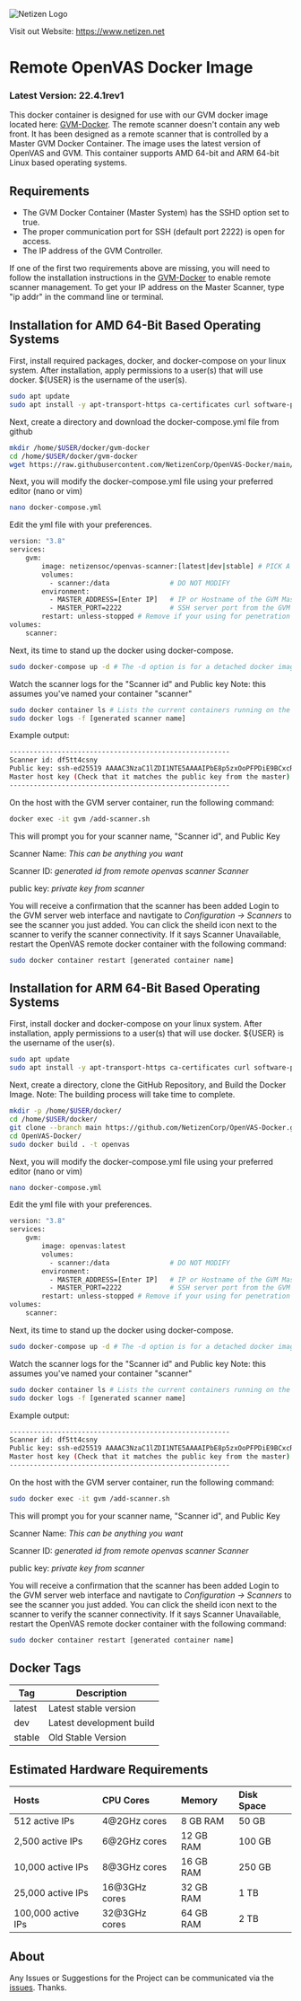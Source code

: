 ![Netizen Logo](https://www.netizen.net/assets/img/netizen_banner_cybersecure_small.png)

Visit out Website: https://www.netizen.net

# Remote OpenVAS Docker Image
### Latest Version: 22.4.1rev1

This docker container is designed for use with our GVM docker image located here: [GVM-Docker](https://github.com/NetizenCorp/GVM-Docker). The remote scanner doesn't contain any web front. It has been designed as a remote scanner that is controlled by a Master GVM Docker Container. The image uses the latest version of OpenVAS and GVM. This container supports AMD 64-bit and ARM 64-bit Linux based operating systems.

## Requirements
* The GVM Docker Container (Master System) has the SSHD option set to true.
* The proper communication port for SSH (default port 2222) is open for access.
* The IP address of the GVM Controller.

If one of the first two requirements above are missing, you will need to follow the installation instructions in the [GVM-Docker](https://github.com/NetizenCorp/GVM-Docker) to enable remote scanner management. To get your IP address on the Master Scanner, type "ip addr" in the command line or terminal.

## Installation for AMD 64-Bit Based Operating Systems
First, install required packages, docker, and docker-compose on your linux system. After installation, apply permissions to a user(s) that will use docker. ${USER} is the username of the user(s).
```bash
sudo apt update
sudo apt install -y apt-transport-https ca-certificates curl software-properties-common docker.io docker-compose
```
Next, create a directory and download the docker-compose.yml file from github
```bash
mkdir /home/$USER/docker/gvm-docker
cd /home/$USER/docker/gvm-docker
wget https://raw.githubusercontent.com/NetizenCorp/OpenVAS-Docker/main/docker-compose.yml
```
Next, you will modify the docker-compose.yml file using your preferred editor (nano or vim)
```bash
nano docker-compose.yml
```
Edit the yml file with your preferences.
```bash
version: "3.8"
services:
    gvm:
        image: netizensoc/openvas-scanner:[latest|dev|stable] # PICK A VERSION AND REMOVE BRACKETS BEFORE COMPOSING. Latest is the stable image. Dev is the development image.
        volumes:
          - scanner:/data               # DO NOT MODIFY
        environment:
          - MASTER_ADDRESS=[Enter IP]   # IP or Hostname of the GVM Master container. REMOVE BRACKETS BEFORE COMPOSING.
          - MASTER_PORT=2222            # SSH server port from the GVM container. Make sure the port matches the GVM master port that was configured.
        restart: unless-stopped # Remove if your using for penetration testing or one-time scans. Only use if using for production/continuous scanning
volumes:
    scanner:
```
Next, its time to stand up the docker using docker-compose.
```bash
sudo docker-compose up -d # The -d option is for a detached docker image
```
Watch the scanner logs for the \"Scanner id\" and Public key
Note: this assumes you\'ve named your container \"scanner\"
```bash
sudo docker container ls # Lists the current containers running on the system. Look under the Names column for the container name. Ex: gvm-docker_gvm_1
sudo docker logs -f [generated scanner name]
```
Example output:
```bash
-------------------------------------------------------
Scanner id: df5tt4csny
Public key: ssh-ed25519 AAAAC3NzaC1lZDI1NTE5AAAAIPbE8p5zxOoPFPDiE9BCxcRd1jCVaRfOO92BO5hIfdqi df5cy5csnp
Master host key (Check that it matches the public key from the master): [192.168.1.150]:2222 ssh-ed25519 AAAAC3NzaC1lZDI1NTE5A55AIMHHl4neiOBuBfCPQtJp/WQuyb6xVIrgmVp3U/A7qmev
-------------------------------------------------------
```
On the host with the GVM server container, run the following command:
```bash
docker exec -it gvm /add-scanner.sh
```
This will prompt you for your scanner name, \"Scanner id\", and Public Key

Scanner Name: *This can be anything you want* 

Scanner ID: *generated id from remote openvas scanner Scanner* 

public key: *private key from scanner*

You will receive a confirmation that the scanner has been added
Login to the GVM server web interface and navtigate to *Configuration -> Scanners* to see the scanner you just added.
You can click the sheild icon next to the scanner to verify the scanner connectivity. If it says Scanner Unavailable, restart the OpenVAS remote docker container with the following command:
```bash
sudo docker container restart [generated container name]
```

## Installation for ARM 64-Bit Based Operating Systems
First, install docker and docker-compose on your linux system. After installation, apply permissions to a user(s) that will use docker. ${USER} is the username of the user(s).
```bash
sudo apt update
sudo apt install -y apt-transport-https ca-certificates curl software-properties-common docker.io docker-compose
```
Next, create a directory, clone the GitHub Repository, and Build the Docker Image. Note: The building process will take time to complete.
```bash
mkdir -p /home/$USER/docker/
cd /home/$USER/docker/
git clone --branch main https://github.com/NetizenCorp/OpenVAS-Docker.git
cd OpenVAS-Docker/
sudo docker build . -t openvas
```
Next, you will modify the docker-compose.yml file using your preferred editor (nano or vim)
```bash
nano docker-compose.yml
```
Edit the yml file with your preferences.
```bash
version: "3.8"
services:
    gvm:
        image: openvas:latest
        volumes:
          - scanner:/data               # DO NOT MODIFY
        environment:
          - MASTER_ADDRESS=[Enter IP]   # IP or Hostname of the GVM Master container. REMOVE BRACKETS BEFORE COMPOSING.
          - MASTER_PORT=2222            # SSH server port from the GVM container. Make sure the port matches the GVM master port that was configured.
        restart: unless-stopped # Remove if your using for penetration testing or one-time scans. Only use if using for production/continuous scanning
volumes:
    scanner:
```
Next, its time to stand up the docker using docker-compose.
```bash
sudo docker-compose up -d # The -d option is for a detached docker image
```
Watch the scanner logs for the \"Scanner id\" and Public key
Note: this assumes you\'ve named your container \"scanner\"
```bash
sudo docker container ls # Lists the current containers running on the system. Look under the Names column for the container name. Ex: gvm-docker_gvm_1
sudo docker logs -f [generated scanner name]
```
Example output:
```bash
-------------------------------------------------------
Scanner id: df5tt4csny
Public key: ssh-ed25519 AAAAC3NzaC1lZDI1NTE5AAAAIPbE8p5zxOoPFPDiE9BCxcRd1jCVaRfOO92BO5hIfdqi df5cy5csnp
Master host key (Check that it matches the public key from the master): [192.168.1.150]:2222 ssh-ed25519 AAAAC3NzaC1lZDI1NTE5A55AIMHHl4neiOBuBfCPQtJp/WQuyb6xVIrgmVp3U/A7qmev
-------------------------------------------------------
```
On the host with the GVM server container, run the following command:
```bash
sudo docker exec -it gvm /add-scanner.sh
```
This will prompt you for your scanner name, \"Scanner id\", and Public Key

Scanner Name: *This can be anything you want* 

Scanner ID: *generated id from remote openvas scanner Scanner* 

public key: *private key from scanner*

You will receive a confirmation that the scanner has been added
Login to the GVM server web interface and navtigate to *Configuration -> Scanners* to see the scanner you just added.
You can click the sheild icon next to the scanner to verify the scanner connectivity. If it says Scanner Unavailable, restart the OpenVAS remote docker container with the following command:
```bash
sudo docker container restart [generated container name]
```

## Docker Tags

| Tag       | Description              |
| --------- | ------------------------ |
| latest    | Latest stable version    |
| dev       | Latest development build |
| stable    | Old Stable Version       |

## Estimated Hardware Requirements

| Hosts              | CPU Cores     | Memory    | Disk Space |
| :----------------- | :------------ | :-------- | :--------- |
| 512 active IPs     | 4@2GHz cores  | 8 GB RAM  | 50 GB      |
| 2,500 active IPs   | 6@2GHz cores  | 12 GB RAM | 100 GB      |
| 10,000 active IPs  | 8@3GHz cores  | 16 GB RAM | 250 GB     |
| 25,000 active IPs  | 16@3GHz cores | 32 GB RAM | 1 TB       |
| 100,000 active IPs | 32@3GHz cores | 64 GB RAM | 2 TB       |

## About
Any Issues or Suggestions for the Project can be communicated via the [issues](https://github.com/NetizenCorp/OpenVAS-Docker/issues). Thanks.
